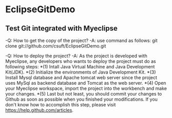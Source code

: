EclipseGitDemo
============== 
Test Git integrated with Myeclipse
----------------------------------

-Q: How to get the copy of the project?
-A: use command as follows:
   git clone git://github.com/csuft/EclipseGitDemo.git

-Q: How to deploy the project?
-A: As the project is developed with Myeclipse, any developers who wants to deploy the project must do as following steps:
   *(1) Intall Java Virtual Machine and Java Development Kit(JDK).
   *(2) Initialize the environments of Java Development Kit.
   *(3) Install Mysql database and Apache tomcat web server since the project uses MySql as backend database and Tomcat 
       as the web server.
   *(4) Open your Myeclipse workspace, import the project into the workbench and make your changes.
   *(5) Last but not least, you should commit your changes to Github as soon as possible when you finished your modifications. If you don't know how to accomplish this step, please visit https://help.github.com/articles.
